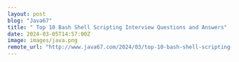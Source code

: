 ```yaml
---
layout: post
blog: "Java67"
title: " Top 10 Bash Shell Scripting Interview Questions and Answers"
date: 2024-03-05T14:57:00Z
image: images/java.png
remote_url: "http://www.java67.com/2024/03/top-10-bash-shell-scripting-interview.html"
---
```

